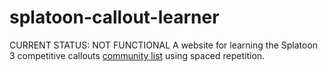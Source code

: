 # splatoon-callout-learner
CURRENT STATUS: NOT FUNCTIONAL
A website for learning the Splatoon 3 competitive callouts [community list](https://t.co/agacZPbniy) using spaced repetition.
